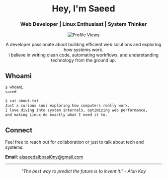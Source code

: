 <h1 align="center">Hey, I'm Saeed</h1>
<h3 align="center">Web Developer | Linux Enthusiast | System Thinker</h3>

<p align="center">
  <img src="https://komarev.com/ghpvc/?username=saeeedhany&label=Profile%20Views&color=blue&style=flat-square" alt="Profile Views"/>
</p>

<p align="center">
  A developer passionate about building efficient web solutions and exploring how systems work.<br/>
  I believe in writing clean code, automating workflows, and understanding technology from the ground up.
</p>

## Whoami

```bash
$ whoami
saeed

$ cat about.txt
Just a curious soul exploring how computers really work.
I love diving into system internals, optimizing web performance,
and making Linux do exactly what I need it to.
```


## Connect

Feel free to reach out for collaboration or just to talk about tech and systems.

**Email:** alsaeedalbbasi0ny@gmail.com  

---

<p align="center">
  <i>"The best way to predict the future is to invent it." - Alan Kay</i>
</p>
